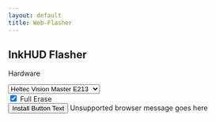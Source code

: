 ```yaml
---
layout: default
title: Web-Flasher
---
```


<!-- Load the esp-web-tools script -->
<script type="module" src="./esp-web-tools/install-button.js?module"></script>

<!-- Script to configure esp-web-tools to match our selection -->
<script type="text/javascript" src="./configure-flasher.js"></script>

<!-- Custom styling for this page -->
<link rel="stylesheet" href="./style.css">
<div class="flasher-container">
  <h2 class="flasher-title">InkHUD Flasher</h2>

  <label for="hardwareMenu" class="flasher-label">Hardware</label>
  <div class="dropdown-container">
    <select id="hardwareMenu">
      <option value="Vision_Master_E213">Heltec Vision Master E213</option>
      <option value="Vision_Master_E290">Heltec Vision Master E290</option>
      <option value="Wireless_Paper_V1_1">Heltec Wireless Paper V1.1</option>
    </select>
</div>

<div class="checkbox-container">
   <input id="eraseCheckbox" type="checkbox" checked="true" />
   <label for="eraseCheckbox" class="flasher-label">Full Erase</label>
</div>

<esp-web-install-button id="espWebTools" showLog="true">
    <button slot="activate" id="installButton" onclick="updateFlasherConfig()">Install Button Text</button>
    <span slot="unsupported" id="unsupportedText">Unsupported browser message goes here</span>
  </esp-web-install-button>
</div>
